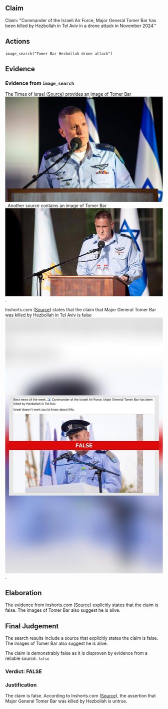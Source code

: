 ## Claim
Claim: "Commander of the Israeli Air Force, Major General Tomer Bar has been killed by Hеzbollаh in Tel Aviv in a drone attack in November 2024."

## Actions
```
image_search("Tomer Bar Hezbollah drone attack")
```

## Evidence
### Evidence from `image_search`
The Times of Israel ([Source](https://www.timesofisrael.com/liveblog_entry/iaf-chief-warns-hezbollah-hundreds-of-our-fighter-jets-are-ready-to-strike-at-moments-notice/)) provides an image of Tomer Bar ![image 7954](media/2025-08-29_22-15-1756505750-316110.jpg). Another source contains an image of Tomer Bar ![image 7958](media/2025-08-29_22-15-1756505753-872518.jpg).

Inshorts.com ([Source](https://inshorts.com/en/news/israeli-air-force-chief-tomer-bar-alive--not-killed-by-hezbollah-1733746115536)) states that the claim that Major General Tomer Bar was killed by Hezbollah in Tel Aviv is false ![image 7959](media/2025-08-29_22-15-1756505754-810046.jpg).


## Elaboration
The evidence from Inshorts.com ([Source](https://inshorts.com/en/news/israeli-air-force-chief-tomer-bar-alive--not-killed-by-hezbollah-1733746115536)) explicitly states that the claim is false. The images of Tomer Bar also suggest he is alive.


## Final Judgement
The search results include a source that explicitly states the claim is false. The images of Tomer Bar also suggest he is alive.

The claim is demonstrably false as it is disproven by evidence from a reliable source. `false`

### Verdict: FALSE

### Justification
The claim is false. According to Inshorts.com ([Source](https://inshorts.com/en/news/israeli-air-force-chief-tomer-bar-alive--not-killed-by-hezbollah-1733746115536)), the assertion that Major General Tomer Bar was killed by Hezbollah is untrue.
